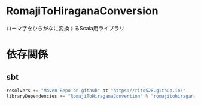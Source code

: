 # RomajiToHiraganaConversion
ローマ字をひらがなに変換するScala用ライブラリ

# 依存関係

sbt
---
```sbt
resolvers += "Maven Repo on github" at "https://rito528.github.io/"
libraryDependencies += "RomajiToHiraganaConvertion" % "romajitohiraganaconvertion_2.13" % "1.0.0"
```
